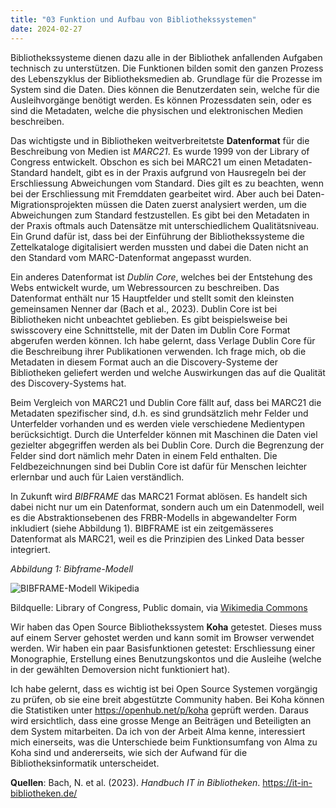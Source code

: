 ```yaml
---
title: "03 Funktion und Aufbau von Bibliothekssystemen"
date: 2024-02-27
---
```

Bibliothekssysteme dienen dazu alle in der Bibliothek anfallenden Aufgaben technisch zu unterstützen. Die Funktionen bilden somit den ganzen Prozess des Lebenszyklus der Bibliotheksmedien ab.  Grundlage für die Prozesse im System sind die Daten. Dies können die Benutzerdaten sein, welche für die Ausleihvorgänge benötigt werden. Es können Prozessdaten sein, oder es sind die Metadaten, welche die physischen und elektronischen Medien beschreiben. 

Das wichtigste und in Bibliotheken weitverbreitetste **Datenformat** für die Beschreibung von Medien ist *MARC21*. Es wurde 1999 von der Library of Congress entwickelt. Obschon es sich bei MARC21 um einen Metadaten-Standard handelt, gibt es in der Praxis aufgrund von Hausregeln bei der Erschliessung Abweichungen vom Standard. Dies gilt es zu beachten, wenn bei der Erschliessung mit Fremddaten gearbeitet wird. Aber auch bei Daten-Migrationsprojekten müssen die Daten zuerst analysiert werden, um die Abweichungen zum Standard festzustellen. Es gibt bei den Metadaten in der Praxis oftmals auch Datensätze mit unterschiedlichem Qualitätsniveau. Ein Grund dafür ist, dass bei der Einführung der Bibliothekssysteme die Zettelkataloge digitalisiert werden mussten und dabei die Daten nicht an den Standard vom MARC-Datenformat angepasst wurden.

Ein anderes Datenformat ist *Dublin Core*, welches bei der Entstehung des Webs entwickelt wurde, um Webressourcen zu beschreiben. Das Datenformat enthält nur 15 Hauptfelder und stellt somit den kleinsten gemeinsamen Nenner dar (Bach et al., 2023). Dublin Core ist bei Bibliotheken nicht unbeachtet geblieben. Es gibt beispielsweise bei swisscovery eine Schnittstelle, mit der Daten im Dublin Core Format abgerufen werden können. Ich habe gelernt, dass Verlage Dublin Core für die Beschreibung ihrer Publikationen verwenden. Ich frage mich, ob die Metadaten in diesem Format auch an die Discovery-Systeme der Bibliotheken geliefert werden und welche Auswirkungen das auf die Qualität des Discovery-Systems hat. 

Beim Vergleich von MARC21 und Dublin Core fällt auf, dass bei MARC21 die Metadaten spezifischer sind, d.h. es sind grundsätzlich mehr Felder und Unterfelder vorhanden und es werden viele verschiedene Medientypen berücksichtigt. Durch die Unterfelder können mit Maschinen die Daten viel gezielter abgegriffen werden als bei Dublin Core. Durch die Begrenzung der Felder sind dort nämlich mehr Daten in einem Feld enthalten. Die Feldbezeichnungen sind bei Dublin Core ist dafür für Menschen leichter erlernbar und auch für Laien verständlich.  

In Zukunft wird *BIBFRAME* das MARC21 Format ablösen. Es handelt sich dabei nicht nur um ein Datenformat, sondern auch um ein Datenmodell, weil es die Abstraktionsebenen des FRBR-Modells in abgewandelter Form inkludiert (siehe Abbildung 1). BIBFRAME ist ein zeitgemässeres Datenformat als MARC21, weil es die Prinzipien des Linked Data besser integriert. 

*Abbildung 1: Bibframe-Modell*

![BIBFRAME-Modell Wikipedia](https://upload.wikimedia.org/wikipedia/commons/4/4d/Bibframe2-model.jpg) 

Bildquelle: Library of Congress, Public domain, via [Wikimedia Commons](https://commons.wikimedia.org/wiki/File:Bibframe2-model.jpg)

Wir haben das Open Source Bibliothekssystem **Koha** getestet. Dieses muss auf einem Server gehostet werden und kann somit im Browser verwendet werden. Wir haben ein paar Basisfunktionen getestet: Erschliessung einer Monographie, Erstellung eines Benutzungskontos und die Ausleihe (welche in der gewählten Demoversion nicht funktioniert hat).

Ich habe gelernt, dass es wichtig ist bei Open Source Systemen vorgängig zu prüfen, ob sie eine breit abgestützte Community haben. Bei Koha können die Statistiken unter https://openhub.net/p/koha geprüft werden. Daraus wird ersichtlich, dass eine grosse Menge an Beiträgen und Beteiligten an dem System mitarbeiten. 
Da ich von der Arbeit Alma kenne, interessiert mich einerseits, was die Unterschiede beim Funktionsumfang von Alma zu Koha sind und andererseits, wie sich der Aufwand für die Bibliotheksinformatik unterscheidet. 

**Quellen**:
Bach, N. et al. (2023). _Handbuch IT in Bibliotheken_. https://it-in-bibliotheken.de/
